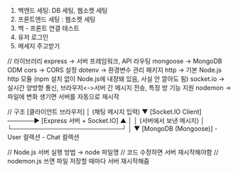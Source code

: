 1. 백엔드 세팅: DB 세팅, 웹소켓 세팅
2. 프론트엔드 세팅 : 웹소켓 세팅
3. 백 - 프론트 연결 테스트
4. 유저 로그인
5. 메세지 주고받기

// 라이브러리
express → 서버 프레임워크, API 라우팅
mongoose → MongoDB ODM
cors → CORS 설정
dotenv → 환경변수 관리 패키지
http → 기본 Node.js http 모듈 (npm 설치 없이 Node.js에 내장돼 있음, 사실 안 깔아도 됨)
socket.io → 실시간 양방향 통신, 브라우저<->서버 간 메시지 전송, 특정 방 기능 지원
nodemon → 파일에 변화 생기면 서버를 자동으로 재시작

// 구조
[클라이언트 브라우저]
│ (채팅 메시지 입력)
▼
[Socket.IO Client] ──────▶ [Express 서버 + Socket.IO]
▲ │
│ (서버에서 보낸 메시지) │
└─────────────────────────┘
│
▼
[MongoDB (Mongoose)] - User 컬렉션 - Chat 컬렉션

// Node.js 서버 실행 방법 → node 파일명
// 코드 수정하면 서버 재시작해야함
// nodemon.js 쓰면 파일 저장할 때마다 서버 재시작해줌
